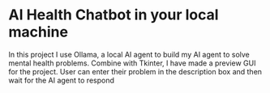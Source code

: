 # AI Health Chatbot in your local machine
In this project I use Ollama, a local AI agent to build my AI agent to solve mental health problems. Combine with Tkinter, I have made a preview GUI for the project.
User can enter their problem in the description box and then wait for the AI agent to respond
